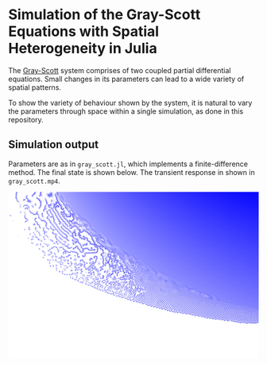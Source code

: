 # Simulation of the Gray-Scott Equations with Spatial Heterogeneity in Julia

The [Gray-Scott](http://mrob.com/pub/comp/xmorphia/) system comprises of two
coupled partial differential equations. Small changes in its parameters can
lead to a wide variety of spatial patterns.

To show the variety of behaviour shown by the system, it is natural to vary the
parameters through space within a single simulation, as done in this repository.

## Simulation output

Parameters are as in `gray_scott.jl`, which implements a finite-difference
method. The final state is shown below. The transient response in shown in
`gray_scott.mp4`.

![truth](gray_scott.jpg "Final State")

